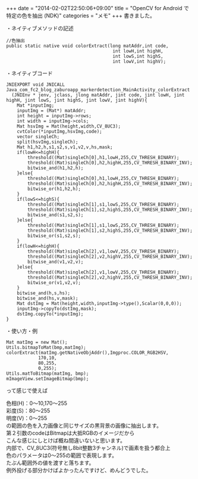 +++
date = "2014-02-02T22:50:06+09:00"
title = "OpenCV for Android で特定の色を抽出 (NDK)"
categories = "メモ"
+++
書きました。  
  
・ネイティブメソッドの記述  
<pre><code>//色抽出
public static native void colorExtract(long matAddr,int code,
										int lowH,int highH,
										int lowS,int highS,
										int lowV,int highV);</code></pre>
・ネイティブコード  
<pre><code>JNIEXPORT void JNICALL Java_com_fc2_blog_zaburoapp_markerdetection_MainActivity_colorExtract
  (JNIEnv * jenv, jclass, jlong matAddr, jint code, jint lowH, jint highH, jint lowS, jint highS, jint lowV, jint highV){
	Mat *inputImg;
	inputImg = (Mat*) matAddr;
	int height = inputImg->rows;
	int width = inputImg->cols;
	Mat hsvImg = Mat(height,width,CV_8UC3);
	cvtColor(*inputImg,hsvImg,code);
	vector<Mat> singleCh;
	split(hsvImg,singleCh);
	Mat h1,h2,h,s1,s2,s,v1,v2,v,hs,mask;
	if(lowH<=highH){
		threshold((Mat)singleCh[0],h1,lowH,255,CV_THRESH_BINARY);
		threshold((Mat)singleCh[0],h2,highH,255,CV_THRESH_BINARY_INV);
		bitwise_and(h1,h2,h);
	}else{
		threshold((Mat)singleCh[0],h1,lowH,255,CV_THRESH_BINARY);
		threshold((Mat)singleCh[0],h2,highH,255,CV_THRESH_BINARY_INV);
		bitwise_or(h1,h2,h);
	}
	if(lowS<=highS){
		threshold((Mat)singleCh[1],s1,lowS,255,CV_THRESH_BINARY);
		threshold((Mat)singleCh[1],s2,highS,255,CV_THRESH_BINARY_INV);
		bitwise_and(s1,s2,s);
	}else{
		threshold((Mat)singleCh[1],s1,lowS,255,CV_THRESH_BINARY);
		threshold((Mat)singleCh[1],s2,highS,255,CV_THRESH_BINARY_INV);
		bitwise_or(s1,s2,s);
	}
	if(lowH<=highH){
		threshold((Mat)singleCh[2],v1,lowV,255,CV_THRESH_BINARY);
		threshold((Mat)singleCh[2],v2,highV,255,CV_THRESH_BINARY_INV);
		bitwise_and(v1,v2,v);
	}else{
		threshold((Mat)singleCh[2],v1,lowV,255,CV_THRESH_BINARY);
		threshold((Mat)singleCh[2],v2,highV,255,CV_THRESH_BINARY_INV);
		bitwise_or(v1,v2,v);
	}
	bitwise_and(h,s,hs);
	bitwise_and(hs,v,mask);
	Mat dstImg = Mat(height,width,inputImg->type(),Scalar(0,0,0));
	inputImg->copyTo(dstImg,mask);
	dstImg.copyTo(*inputImg);
}</code></pre>  
・使い方・例  
<pre><code>Mat matImg = new Mat();
Utils.bitmapToMat(bmp,matImg);
colorExtract(matImg.getNativeObjAddr(),Imgproc.COLOR_RGB2HSV,
			170,10,
			80,255,
			0,255);
Utils.matToBitmap(matImg, bmp);
mImageView.setImageBitmap(bmp);</code></pre>って感じで使えば  
色相(H)：0〜10,170〜255  
彩度(S)：80〜255  
明度(V)：0〜255  
の範囲の色を入力画像と同じサイズの黒背景の画像に抽出します。  
第２引数のcodeはBitmapは大抵RGBのイメージだから  
こんな感じにしとけば概ね間違いないと思います。  
内部で、CV_8UC3(符号無し8bit整数3チャンネル)で画素を扱う都合上  
色のパラメータは0〜255の範囲で表現します。  
たぶん範囲外の値を渡すと落ちます。  
例外投げる部分かけばよかったんですけど、めんどうでした。